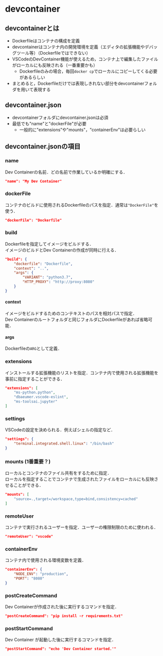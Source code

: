 # devcontainer

## devcontainerとは

- Dockerfileはコンテナの構成を定義
- devcontainerはコンテナ内の開発環境を定義（エディタの拡張機能やデバッグツール等）（Dockerfileではできない）
- VSCodeのDevContainer機能が使えるため，コンテナ上で編集したファイルがローカルにも反映される（一番重要かも）
  - Dockerfileのみの場合，毎回`docker cp`でローカルにコピーしてくる必要があるらしい
- まとめると，Dockerfileだけでは表現しきれない部分をdevcontainerフォルダを用いて表現する

## devcontainer.json

- devcontainerフォルダにdevcontainer.jsonは必須
- 最低でも"name"と"dockerFile"が必要
  - 一般的に"extensions"や"mounts"，"containerEnv"は必要らしい

## devcontainer.jsonの項目

### name

Dev Containerの名前．どの名前で作業しているか明確にする．

```json
"name": "My Dev Container"
```

### dockerFile

コンテナのビルドに使用されるDockerfileのパスを指定．通常は`"DockerFile"`を使う．

```json
"dockerFile": "Dockerfile"
```

### build

Dockerfileを指定してイメージをビルドする．  
イメージのビルドとDev Containerの作成が同時に行える．

```json
"build": {
    "dockerfile": "Dockerfile",
    "context": "..",
    "args": {
        "VARIANT": "python3.7",
        "HTTP_PROXY": "http://proxy:8080"
    }
}
```

#### context

イメージをビルドするためのコンテキストのパスを相対パスで指定．  
Dev Containerのルートフォルダと同じフォルダにDockerfileがあれば省略可能．

#### args

Dockerfileの`ARG`として定義．

### extensions

インストールする拡張機能のリストを指定．コンテナ内で使用される拡張機能を事前に指定することができる．

```json
"extensions": [
    "ms-python.python",
    "dbaeumer.vscode-eslint",
    "ms-toolsai.jupyter"
]
```

### settings

VSCodeの設定を決められる．例えばシェルの指定など．

```json
"settings": {
    "terminal.integrated.shell.linux": "/bin/bash"
}
```

### mounts (1番重要？)

ローカルとコンテナのファイル共有をするために指定．  
ローカルを指定することでコンテナで生成されたファイルをローカルにも反映させることができる．

```json
"mounts": [
    "source=.,target=/workspace,type=bind,consistency=cached"
]
```

### remoteUser

コンテナで実行されるユーザーを指定．ユーザーの権限制限のために使われる．

```json
"remoteUser": "vscode"
```

### containerEnv

コンテナ内で使用される環境変数を定義．

```json
"containerEnv": {
    "NODE_ENV": "production",
    "PORT": "8080"
}
```

### postCreateCommand

Dev Containerが作成された後に実行するコマンドを指定．

```json
"postCreateCommand": "pip install -r requirements.txt"
```

### postStartCommand

Dev Container が起動した後に実行するコマンドを指定．

```json
"postStartCommand": "echo 'Dev Container started.'"
```
